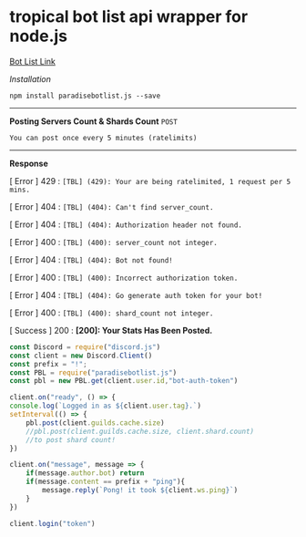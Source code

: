 # tropical bot list api wrapper for node.js

[Bot List Link](https://paradisebots.net/)


*Installation*

`npm install paradisebotlist.js --save`

<hr>

**Posting Servers Count & Shards Count** `POST`

`You can post once every 5 minutes (ratelimits)`

<hr>

**Response**

[ Error ] 429 : `[TBL] (429): Your are being ratelimited, 1 request per 5 mins.`

[ Error ] 404 : `[TBL] (404): Can't find server_count.`

[ Error ] 404 : `[TBL] (404): Authorization header not found.`

[ Error ] 400 : `[TBL] (400): server_count not integer.`

[ Error ] 404 : `[TBL] (404): Bot not found!`

[ Error ] 400 : `[TBL] (400): Incorrect authorization token.`

[ Error ] 404 : `[TBL] (404): Go generate auth token for your bot!`

[ Error ] 400 : `[TBL] (400): shard_count not integer.`


[ Success ] 200 : **[200]: Your Stats Has Been Posted.**

```js
const Discord = require("discord.js")
const client = new Discord.Client()
const prefix = "!";
const PBL = require("paradisebotlist.js")
const pbl = new PBL.get(client.user.id,"bot-auth-token")

client.on("ready", () => {
console.log(`Logged in as ${client.user.tag}.`)
setInterval(() => {
    pbl.post(client.guilds.cache.size)
    //pbl.post(client.guilds.cache.size, client.shard.count)
    //to post shard count!
})

client.on("message", message => {
    if(message.author.bot) return
    if(message.content == prefix + "ping"){
        message.reply(`Pong! it took ${client.ws.ping}`)
    }
})

client.login("token")

```